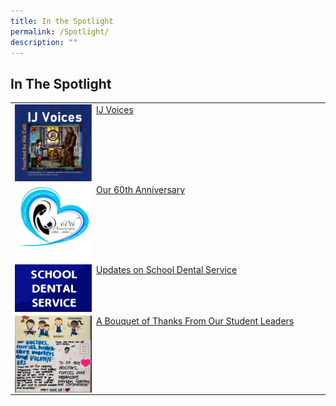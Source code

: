 ```yaml
---
title: In the Spotlight
permalink: /Spotlight/
description: ""
---
```

## In The Spotlight

|                                              |
|----------------------------------------------|
| <img style="width: 25%;" src="/images/IJ%20Voices.png" align = "left" />&nbsp; [IJ Voices](/Spotlight/IJ-VOICES)                              | |
| <img style="width: 25%;" src="/images/60thAnniversary.png" align = "left" />&nbsp;    [Our 60th Anniversary](https://staging.d1qu38ykr1wc9w.amplifyapp.com/school-experience/60th-Anniversary/)                         |
| <img style="width: 25%;" src="/images/bc93b2d91_3824.jpeg" align = "left" />&nbsp;    [Updates on School Dental Service ](/files/2020%20School%20Dental%20Clinic.pdf)           |
| <img style="width: 25%;" src="/images/Bounquet.jpeg" align = "left" />&nbsp; [A Bouquet of Thanks From Our Student Leaders](/Spotlight/Bonquet/) |